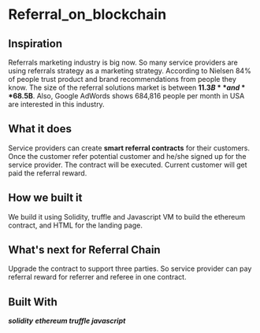 # Referral_on_blockchain
## Inspiration 
Referrals marketing industry is big now. So many service providers are using referrals strategy as a marketing strategy. According to Nielsen 84% of people trust product and brand recommendations from people they know. The size of the referral solutions market is between **$11.3B** and **$68.5B**. Also, Google AdWords shows 684,816 people per month in USA are interested in this industry. 

## What it does 
Service providers can create **smart referral contracts** for their customers. Once the customer refer potential customer and he/she signed up for the service provider. The contract will be executed. Current customer will get paid the referral reward.  

## How we built it 
We build it using Solidity, truffle and Javascript VM to build the ethereum contract, and HTML for the landing page.  

## What's next for Referral Chain 
Upgrade the contract to support three parties. So service provider can pay referral reward for referrer and referee in one contract.  

## Built With 
**_solidity_** 
**_ethereum 
truffle 
javascript_**

